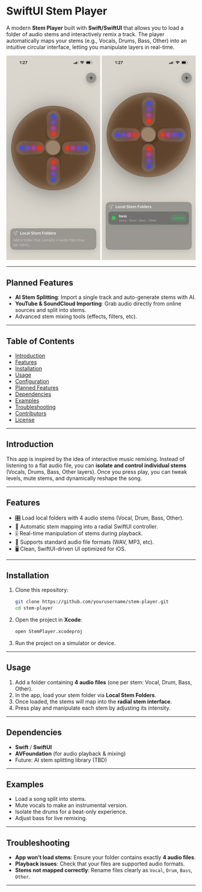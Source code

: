 # SwiftUI Stem Player

A modern **Stem Player** built with **Swift/SwiftUI** that allows you to load a folder of audio stems and interactively remix a track. The player automatically maps your stems (e.g., Vocals, Drums, Bass, Other) into an intuitive circular interface, letting you manipulate layers in real-time.

<p align="center">
  <img src="./images/IMG_8629.PNG" alt="Screenshot 1" width="250"/>
  <img src="./images/IMG_8630.PNG" alt="Screenshot 2" width="250"/>
</p>

---

## Planned Features

* **AI Stem Splitting**: Import a single track and auto-generate stems with AI.
* **YouTube & SoundCloud Importing**: Grab audio directly from online sources and split into stems.
* Advanced stem mixing tools (effects, filters, etc).

---

## Table of Contents
- [Introduction](#introduction)
- [Features](#features)
- [Installation](#installation)
- [Usage](#usage)
- [Configuration](#configuration)
- [Planned Features](#planned-features)
- [Dependencies](#dependencies)
- [Examples](#examples)
- [Troubleshooting](#troubleshooting)
- [Contributors](#contributors)
- [License](#license)

---

## Introduction

This app is inspired by the idea of interactive music remixing. Instead of listening to a flat audio file, you can **isolate and control individual stems** (Vocals, Drums, Bass, Other layers). Once you press play, you can tweak levels, mute stems, and dynamically reshape the song.

---

## Features

- 🎛 Load local folders with 4 audio stems (Vocal, Drum, Bass, Other).
- 🔄 Automatic stem mapping into a radial SwiftUI controller.
- 🎚 Real-time manipulation of stems during playback.
- 🎵 Supports standard audio file formats (WAV, MP3, etc).
- 🖥 Clean, SwiftUI-driven UI optimized for iOS.

---

## Installation

1. Clone this repository:
   ```bash
   git clone https://github.com/yourusername/stem-player.git
   cd stem-player
    ```

2. Open the project in **Xcode**:

   ```bash
   open StemPlayer.xcodeproj
   ```

3. Run the project on a simulator or device.

---

## Usage

1. Add a folder containing **4 audio files** (one per stem: Vocal, Drum, Bass, Other).
2. In the app, load your stem folder via **Local Stem Folders**.
3. Once loaded, the stems will map into the **radial stem interface**.
4. Press play and manipulate each stem by adjusting its intensity.

---

## Dependencies

* **Swift** / **SwiftUI**
* **AVFoundation** (for audio playback & mixing)
* Future: AI stem splitting library (TBD)

---

## Examples

* Load a song split into stems.
* Mute vocals to make an instrumental version.
* Isolate the drums for a beat-only experience.
* Adjust bass for live remixing.

---

## Troubleshooting

* **App won’t load stems**: Ensure your folder contains exactly **4 audio files**.
* **Playback issues**: Check that your files are supported audio formats.
* **Stems not mapped correctly**: Rename files clearly as `Vocal`, `Drum`, `Bass`, `Other`.

---
